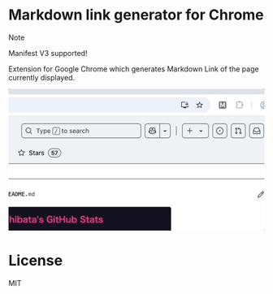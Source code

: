 # Markdown link generator for Chrome

> [!NOTE]
> Manifest V3 supported!

Extension for Google Chrome which generates Markdown Link of the page currently displayed.

![CAPTURE.gif](CAPTURE.gif)

# License

MIT
